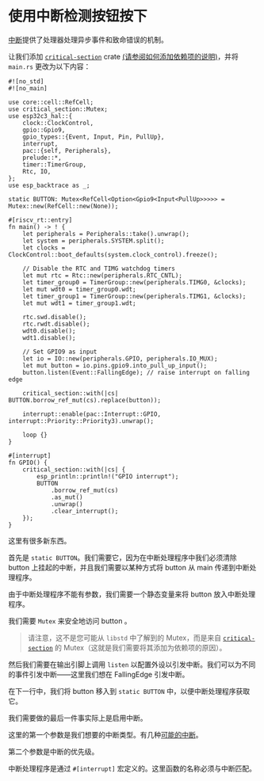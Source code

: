 # 使用中断检测按钮按下

[中断]提供了处理器处理异步事件和致命错误的机制。

让我们添加 [`critical-section`] crate [(请参阅如何添加依赖项的说明)]，并将 `main.rs` 更改为以下内容：

```rust,ignore
#![no_std]
#![no_main]

use core::cell::RefCell;
use critical_section::Mutex;
use esp32c3_hal::{
    clock::ClockControl,
    gpio::Gpio9,
    gpio_types::{Event, Input, Pin, PullUp},
    interrupt,
    pac::{self, Peripherals},
    prelude::*,
    timer::TimerGroup,
    Rtc, IO,
};
use esp_backtrace as _;

static BUTTON: Mutex<RefCell<Option<Gpio9<Input<PullUp>>>>> = Mutex::new(RefCell::new(None));

#[riscv_rt::entry]
fn main() -> ! {
    let peripherals = Peripherals::take().unwrap();
    let system = peripherals.SYSTEM.split();
    let clocks = ClockControl::boot_defaults(system.clock_control).freeze();

    // Disable the RTC and TIMG watchdog timers
    let mut rtc = Rtc::new(peripherals.RTC_CNTL);
    let timer_group0 = TimerGroup::new(peripherals.TIMG0, &clocks);
    let mut wdt0 = timer_group0.wdt;
    let timer_group1 = TimerGroup::new(peripherals.TIMG1, &clocks);
    let mut wdt1 = timer_group1.wdt;

    rtc.swd.disable();
    rtc.rwdt.disable();
    wdt0.disable();
    wdt1.disable();

    // Set GPIO9 as input
    let io = IO::new(peripherals.GPIO, peripherals.IO_MUX);
    let mut button = io.pins.gpio9.into_pull_up_input();
    button.listen(Event::FallingEdge); // raise interrupt on falling edge

    critical_section::with(|cs| BUTTON.borrow_ref_mut(cs).replace(button));

    interrupt::enable(pac::Interrupt::GPIO, interrupt::Priority::Priority3).unwrap();

    loop {}
}

#[interrupt]
fn GPIO() {
    critical_section::with(|cs| {
        esp_println::println!("GPIO interrupt");
        BUTTON
            .borrow_ref_mut(cs)
            .as_mut()
            .unwrap()
            .clear_interrupt();
    });
}
```

这里有很多新东西。

首先是 `static BUTTON`。我们需要它，因为在中断处理程序中我们必须清除 button 上挂起的中断，并且我们需要以某种方式将 button 从 main 传递到中断处理程序。

由于中断处理程序不能有参数，我们需要一个静态变量来将 button 放入中断处理程序。

我们需要 `Mutex` 来安全地访问 button 。

> 请注意，这不是您可能从 `libstd` 中了解到的 Mutex，而是来自 [`critical-section`] 的 Mutex（这就是我们需要将其添加为依赖项的原因）。

然后我们需要在输出引脚上调用 `listen` 以配置外设以引发中断。我们可以为不同的事件引发中断——这里我们想在 FallingEdge 引发中断。

在下一行中，我们将 button 移入到 `static BUTTON` 中，以便中断处理程序获取它。

我们需要做的最后一件事实际上是启用中断。

这里的第一个参数是我们想要的中断类型。有几种[可能的中断]。

第二个参数是中断的优先级。

中断处理程序是通过 `#[interrupt]` 宏定义的。这里函数的名称必须与中断匹配。

[中断]: https://docs.rust-embedded.org/book/start/interrupts.html
[`critical-section`]: https://crates.io/crates/critical-section
[(请参阅如何添加依赖项的说明)]: ./hello-world.md#添加依赖项
[可能的中断]: https://docs.rs/esp32c3/0.5.1/esp32c3/enum.Interrupt.html
